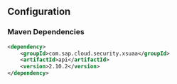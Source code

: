 ## Configuration

### Maven Dependencies
```xml
<dependency>
    <groupId>com.sap.cloud.security.xsuaa</groupId>
    <artifactId>api</artifactId>
    <version>2.10.2</version>
</dependency>
```
